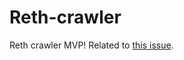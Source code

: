 # Reth-crawler

Reth crawler MVP!
Related to [this issue](https://github.com/paradigmxyz/reth/issues/4778).
